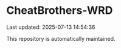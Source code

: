 # CheatBrothers-WRD

Last updated: 2025-07-13 14:54:36

This repository is automatically maintained.
